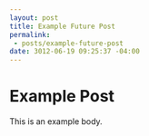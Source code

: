 ```yaml
---
layout: post
title: Example Future Post
permalink:
 - posts/example-future-post
date: 3012-06-19 09:25:37 -04:00
---
```

Example Post
===
This is an example body.